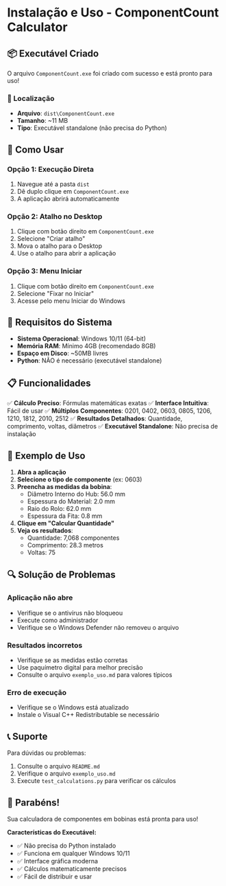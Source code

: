 # Instalação e Uso - ComponentCount Calculator

## 📦 Executável Criado

O arquivo `ComponentCount.exe` foi criado com sucesso e está pronto para uso!

### 📁 Localização
- **Arquivo**: `dist\ComponentCount.exe`
- **Tamanho**: ~11 MB
- **Tipo**: Executável standalone (não precisa do Python)

## 🚀 Como Usar

### Opção 1: Execução Direta
1. Navegue até a pasta `dist`
2. Dê duplo clique em `ComponentCount.exe`
3. A aplicação abrirá automaticamente

### Opção 2: Atalho no Desktop
1. Clique com botão direito em `ComponentCount.exe`
2. Selecione "Criar atalho"
3. Mova o atalho para o Desktop
4. Use o atalho para abrir a aplicação

### Opção 3: Menu Iniciar
1. Clique com botão direito em `ComponentCount.exe`
2. Selecione "Fixar no Iniciar"
3. Acesse pelo menu Iniciar do Windows

## 🔧 Requisitos do Sistema

- **Sistema Operacional**: Windows 10/11 (64-bit)
- **Memória RAM**: Mínimo 4GB (recomendado 8GB)
- **Espaço em Disco**: ~50MB livres
- **Python**: NÃO é necessário (executável standalone)

## 📋 Funcionalidades

✅ **Cálculo Preciso**: Fórmulas matemáticas exatas
✅ **Interface Intuitiva**: Fácil de usar
✅ **Múltiplos Componentes**: 0201, 0402, 0603, 0805, 1206, 1210, 1812, 2010, 2512
✅ **Resultados Detalhados**: Quantidade, comprimento, voltas, diâmetros
✅ **Executável Standalone**: Não precisa de instalação

## 🎯 Exemplo de Uso

1. **Abra a aplicação**
2. **Selecione o tipo de componente** (ex: 0603)
3. **Preencha as medidas da bobina**:
   - Diâmetro Interno do Hub: 56.0 mm
   - Espessura do Material: 2.0 mm
   - Raio do Rolo: 62.0 mm
   - Espessura da Fita: 0.8 mm
4. **Clique em "Calcular Quantidade"**
5. **Veja os resultados**:
   - Quantidade: 7,068 componentes
   - Comprimento: 28.3 metros
   - Voltas: 75

## 🔍 Solução de Problemas

### Aplicação não abre
- Verifique se o antivírus não bloqueou
- Execute como administrador
- Verifique se o Windows Defender não removeu o arquivo

### Resultados incorretos
- Verifique se as medidas estão corretas
- Use paquímetro digital para melhor precisão
- Consulte o arquivo `exemplo_uso.md` para valores típicos

### Erro de execução
- Verifique se o Windows está atualizado
- Instale o Visual C++ Redistributable se necessário

## 📞 Suporte

Para dúvidas ou problemas:
1. Consulte o arquivo `README.md`
2. Verifique o arquivo `exemplo_uso.md`
3. Execute `test_calculations.py` para verificar os cálculos

## 🎉 Parabéns!

Sua calculadora de componentes em bobinas está pronta para uso! 

**Características do Executável:**
- ✅ Não precisa do Python instalado
- ✅ Funciona em qualquer Windows 10/11
- ✅ Interface gráfica moderna
- ✅ Cálculos matematicamente precisos
- ✅ Fácil de distribuir e usar 